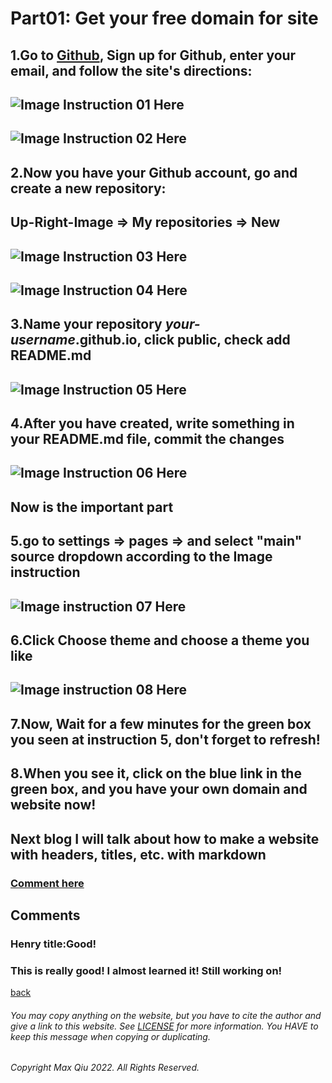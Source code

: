 ﻿# Part01: Get your free domain for site
## 1.Go to [Github](https://github.com), Sign up for Github, enter your email, and follow the site's directions:
## ![Image Instruction 01 Here](https://qqiumax.github.io/blog/get-your-github-domain/signup01.png)
## ![Image Instruction 02 Here](https://qqiumax.github.io/blog/get-your-github-domain/signup02.png)
## 2.Now you have your Github account, go and create a new repository:
## Up-Right-Image => My repositories => New
## ![Image Instruction 03 Here](https://qqiumax.github.io/blog/get-your-github-domain/create-repo01.png)
## ![Image Instruction 04 Here](https://qqiumax.github.io/blog/get-your-github-domain/create-repo02.png)
## 3.Name your repository *your-username*.github.io, click public, check add README.md
## ![Image Instruction 05 Here](https://qqiumax.github.io/blog/get-your-github-domain/name-repo.png)
## 4.After you have created, write something in your README.md file, commit the changes
## ![Image Instruction 06 Here](https://qqiumax.github.io/blog/get-your-github-domain/write-sth.png)
## **Now is the important part**
## **5.go to settings => pages => and select "main" source dropdown according to the Image instruction**
## ![Image instruction 07 Here](https://qqiumax.github.io/blog/get-your-github-domain/page-it01.png)
## **6.Click Choose theme and choose a theme you like**
## ![Image instruction 08 Here](https://qqiumax.github.io/blog/get-your-github-domain/page-it02.png)
## 7.Now, Wait for a few minutes for the green box you seen at instruction 5, don't forget to refresh!
## 8.When you see it, click on the blue link in the green box, and you have your own domain and website now!

## Next blog I will talk about how to make a website with headers, titles, etc. with markdown
### **[Comment here](https://qqiumax.github.io/comment/)**
## Comments
### Henry title:Good!
### This is really good! I almost learned it! Still working on!
[back](https://qqiumax.github.io/blog/)


###### You may copy anything on the website, but you have to cite the author and give a link to this website. See [LICENSE](https://qqiumax.github.io/LICENSE) for more information. You HAVE to keep this message when copying or duplicating.

###### Copyright Max Qiu 2022. All Rights Reserved.